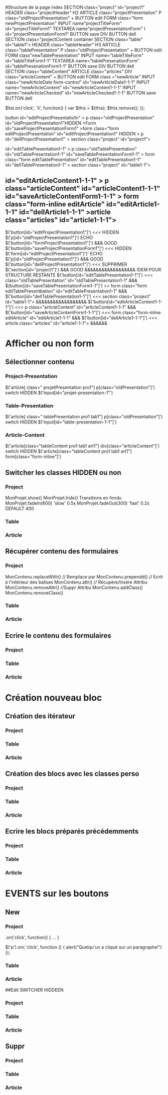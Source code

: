 #Structure de la page index
    SECTION class="project" id="project1"
        HEADER class="projectHeader"
            H2
            ARTICLE class="projectPresentation"
                P class="oldProjectPresentation" + BUTTON edit
                FORM class="form newProjectPresentation"
                    INPUT name"projectTitleForm" id="projectTitleForm1"
                    TEXTAREA name"projectPresentationForm" I id="projectPresentationForm1"
                    BUTTON save
        DIV BUTTON dell    
        SECTION class="projectContent container
            SECTION class="table" id="table1">
                HEADER class="tableHeader"
                    H3
                    ARTICLE class="tablePresentation"
                        P class="oldProjectPresentation" + BUTTON edit
                        FORM class"newTablePresentation"
                            INPUT name="tableTitleForm" id="tableTitleForm1-1"
                            TEXTAREA name="tablePresenationForm" id="tablePresenationForm1-1"
                            BUTTON save
                DIV BUTTON dell  
                SECTION class="tableContent"
                    ARTICLE class="articles"
                        DIV class="articleContent" + BUTTON edit
                        FORM class ="newArticle"
                            INPUT class="newArticleDate form-control" id="newArtilcleDate1-1-1"
                            INPUT name="newArticleContent" id="newArticleContent1-1-1"
                            INPUT name="newArticleChecked" id="newArticleChecked1-1-1"
                            BUTTON save
                            BUTTON dell

  $list.on('click', 'li', function() {
    var $this = $(this);
    $this.remove();
  });

button
id="editProjectPresentatio1n" > p class="oldProjectPresentation" id="oldProjectPresentation1"HIDDEN >Form
id="saveProjectPresentationForm1" >form class="form editProjectPresentation" id="editProjectPresentation1" HIDDEN > p
id="dellProjectPresentation1" > section class="project" id="project1"> 

id="editTablePresentation1-1" > p class="oldTablePresentation" id="oldTablePresentation1-1"
id="saveTablePresentationForm1-1" > form class="form editTablePresentation" id="editTablePresentation1-1"
id="dellTablePresentation1-1" > section class="project" id="table1-1"> 

id="editArticleContent1-1-1" > p class="articleContent" id="articleContent1-1-1"
id="saveArticleContentForm1-1-1" > form class="form-inline editArticle" id="editArticle1-1-1"
id="dellArticle1-1-1" >article class="articles" id="article1-1-1">
--------------------
$('button[id="editProjectPresentation1"]')
<<< HIDDEN $('p[id="oldProjectPresentation1"]') ECHO $('button[id="formProjectPresentation1"]')
&&& GOOD
$('button[id="saveProjectPresentationForm1"]')
<<< HIDDEN $('form[id="editProjectPresentation1"]')' ECHO $('p[id="oldProjectPresentation1"]')
&&& GOOD
$('button[id="dellProjectPresentation1"]')
<<< SUPPRIMER $('section[id="project1"]')
&&& GOOD
&&&&&&&&&&&&&&&&&& IDEM POUR STRUCTURE RESTANTE
$('button[id="editTablePresentation1-1"]')
<<< class="oldTablePresentation" id="oldTablePresentation1-1"
&&&
$(button[id="saveTablePresentationForm1-1"]')
<< form class="form editTablePresentbation" id="editTablePresentation1-1"
&&&
$('button[id="dellTablePresentation1-1"]')
<<< section class="project" id="table1-1"> 
&&&&&&&&&&&&&&&&&&
$('button[id="editArticleContent1-1-1"]')
<<< p class="articleContent" id="articleContent1-1-1"
&&&
$('button[id="saveArticleContentForm1-1-1"]')
<<< form class="form-inline editArticle" id="editArticle1-1-1"
&&&
$('button[id="dellArticle1-1-1"]')
<<< article class="articles" id="article1-1-1">
&&&&&&






# Afficher ou non form

## Sélectionner contenu

### Project-Presentation
$('article[ class=" projetPresentation pro1"] p[class="oldPresentation"]')
switch HIDDEN
$('input[id="projet-presentation-1"')

### Table-Presentation
$('article[ class=" tablePresentation pro1 tab1"] p[class="oldPresentation"]')
switch HIDDEN
$('input[id="table-presentation-1-1"]')

### Article-Content
$('article[class="tableContent pro1 tab1 art1"]  div[class="articleContent"]')
switch HIDDEN
$('article[class="tableContent pro1 tab1 art1"] form[class="form-inline"]')

## Switcher les classes HIDDEN ou non
### Project
MonProjet.show()
MonProjet.hide()
Transitions en fondu
MonProjet.fadeIn(600) 'slow' 0.5s
MonProjet.fadeOut(300) 'fast' 0.2s DEFAULT 400
### Table

### Article

## Récupérer contenu des formulaires
### Project
MonContenu.replaceWith() // Remplace par
MonContenu.prependd() // Ecrit à l'intérieur des balises
MonContenu.attr() // Récupère/Insère Attribu
MonContenu.removeAttr() //Suppr Attribu
MonContenu.addClass() 
MonContenu.removeClass()
### Table

### Article

## Ecrire le contenu des formulaires
### Project

### Table

### Article

# Création nouveau bloc

## Création des itérateur
### Project

### Table

### Article

## Création des blocs avec les classes perso
### Project

### Table

### Article

## Ecrire les blocs préparés précédemments
### Project

### Table

### Article

# EVENTS sur les boutons
## New
### Project
.on('click', function() { … }

$('p').on( 'click', function () {
    alert("Quelqu'un a cliqué sur un paragraphe!")
});

### Table

### Article

##Edit SWITCHER HIDDEEN
### Project

### Table

### Article

## Suppr
### Project

### Table

### Article


